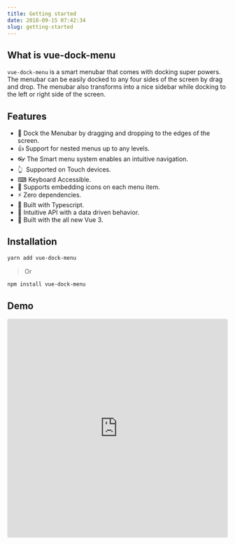 ```yaml
---
title: Getting started
date: 2018-09-15 07:42:34
slug: getting-started
---
```


## What is vue-dock-menu

`vue-dock-menu` is a smart menubar that comes with docking super powers. The menubar can be easily docked to any four sides of the screen by drag and drop.
The menubar also transforms into a nice sidebar while docking to the left or right side of the screen.

## Features

- 🤏&nbsp;Dock the Menubar by dragging and dropping to the edges of the screen.
- 👍&nbsp;Support for nested menus up to any levels.
- 👓&nbsp;The Smart menu system enables an intuitive navigation.
- 👆&nbsp; Supported on Touch devices.
- ⌨&nbsp;Keyboard Accessible.
- 🎨&nbsp;Supports embedding icons on each menu item.
- ⚡&nbsp;Zero dependencies.
- 💪&nbsp;Built with Typescript.
- 🧰&nbsp;Intuitive API with a data driven behavior.
- 🌠&nbsp;Built with the all new Vue 3.

## Installation

```sh
yarn add vue-dock-menu
```

> Or

```sh
npm install vue-dock-menu
```

## Demo

<iframe src="https://codesandbox.io/embed/vue-dock-menu-nxbum?fontsize=14&hidenavigation=1&theme=dark"
  style="width:100%; height:500px; border:0; border-radius: 4px; overflow:hidden;"
  title="vue-dock-menu"
  allow="accelerometer; ambient-light-sensor; camera; encrypted-media; geolocation; gyroscope; hid; microphone; midi; payment; usb; vr; xr-spatial-tracking"
  sandbox="allow-forms allow-modals allow-popups allow-presentation allow-same-origin allow-scripts"
></iframe>
